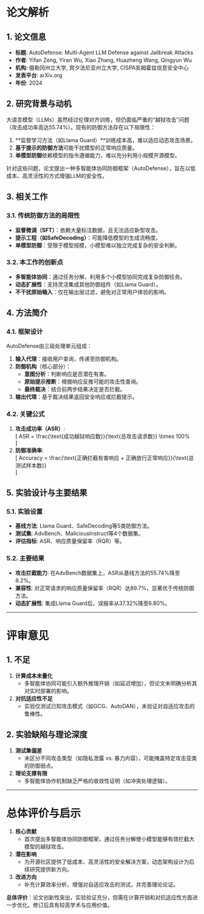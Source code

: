 # 论文解析  

## 1. 论文信息  
- **标题**: AutoDefense: Multi-Agent LLM Defense against Jailbreak Attacks  
- **作者**: Yifan Zeng, Yiran Wu, Xiao Zhang, Huazheng Wang, Qingyun Wu  
- **机构**: 俄勒冈州立大学, 宾夕法尼亚州立大学, CISPA亥姆霍兹信息安全中心  
- **发表平台**: arXiv.org  
- **年份**: 2024  

## 2. 研究背景与动机  
大语言模型（LLMs）虽然经过伦理对齐训练，但仍面临严重的“越狱攻击”问题（攻击成功率高达55.74%）。现有的防御方法存在以下局限性：  
1. **监督学习方法（如Llama Guard）**训练成本高，难以适应动态攻击场景。  
2. **基于提示的防御方法**可能干扰模型的正常响应质量。  
3. **单模型防御**依赖模型的指令遵循能力，难以充分利用小规模开源模型。  

针对这些问题，论文提出一种多智能体协同防御框架（AutoDefense），旨在以低成本、高灵活性的方式增强LLM的安全性。  

## 3. 相关工作  
### 3.1. 传统防御方法的局限性  
- **监督微调（SFT）**：依赖大量标注数据，且无法适应新型攻击。  
- **提示工程（如SafeDecoding）**：可能降低模型的生成流畅度。  
- **单模型防御**：受限于模型规模，小模型难以独立完成复杂的安全判断。  

### 3.2. 本工作的创新点  
- **多智能体协同**：通过任务分解，利用多个小模型协同完成复杂防御任务。  
- **动态扩展性**：支持灵活集成其他防御组件（如Llama Guard）。  
- **不干扰原始输入**：仅在输出层过滤，避免对正常用户体验的影响。  

## 4. 方法简介  
### 4.1. 框架设计  
AutoDefense由三级处理单元组成：  
1. **输入代理**：接收用户查询，传递至防御机构。  
2. **防御机构**（核心部分）：  
   - **意图分析**：判断响应是否潜在有害。  
   - **原始提示推断**：根据响应反推可能的攻击性查询。  
   - **最终裁决**：结合前两步结果决定是否拦截。  
3. **输出代理**：基于裁决结果返回安全响应或拦截提示。  

### 4.2. 关键公式  
1. **攻击成功率（ASR）**:  
   \[
   ASR = \frac{\text{成功越狱响应数}}{\text{总攻击请求数}} \times 100\%  
   \]  
2. **防御准确率**:  
   \[
   Accuracy = \frac{\text{正确拦截有害响应 + 正确放行正常响应}}{\text{总测试样本数}}  
   \]  

## 5. 实验设计与主要结果  
### 5.1. 实验设置  
- **基线方法**: Llama Guard、SafeDecoding等5类防御方法。  
- **测试集**: AdvBench、MaliciousInstruct等4个数据集。  
- **评估指标**: ASR、响应质量保留率（RQR）等。  

### 5.2. 主要结果  
- **攻击拦截能力**: 在AdvBench数据集上，ASR从基线方法的55.74%降至8.2%。  
- **兼容性**: 对正常请求的响应质量保留率（RQR）达89.7%，显著优于传统防御方法。  
- **动态扩展性**: 集成Llama Guard后，误报率从37.32%降至6.80%。  

---

# 评审意见  

## 1. 不足  
1. **计算成本未量化**  
   - 多智能体协同可能引入额外推理开销（如延迟增加），但论文未明确分析其对实时部署的影响。  
2. **对抗适应性不足**  
   - 实验仅测试已知攻击模式（如GCG、AutoDAN），未验证对自适应攻击的鲁棒性。  

## 2. 实验缺陷与理论深度  
1. **测试集偏差**  
   - 未区分不同攻击类型（如隐私泄露 vs. 暴力内容），可能掩盖特定攻击亚类的防御弱点。  
2. **理论支撑有限**  
   - 多智能体协作机制缺乏严格的收敛性证明（如冲突处理逻辑）。  

---

# 总体评价与启示  
1. **核心贡献**  
   - 首次提出多智能体协同防御框架，通过任务分解使小模型能够有效拦截大模型的越狱攻击。  
2. **潜在影响**  
   - 为开源社区提供了低成本、高灵活性的安全解决方案，动态架构设计为后续研究提供新方向。  
3. **改进方向**  
   - 补充计算效率分析，增强对自适应攻击的测试，并完善理论论证。  

**总体评价**：论文创新性突出，实验验证充分，但需在计算开销和对抗适应性方面进一步优化。修订后具有较高学术与应用价值。